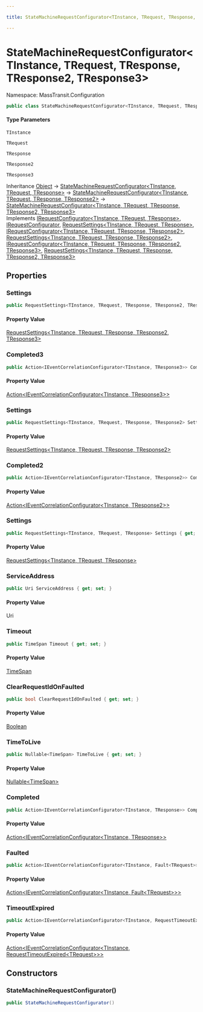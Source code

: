 ```yaml
---

title: StateMachineRequestConfigurator<TInstance, TRequest, TResponse, TResponse2, TResponse3>

---
```


# StateMachineRequestConfigurator\<TInstance, TRequest, TResponse, TResponse2, TResponse3\>

Namespace: MassTransit.Configuration

```csharp
public class StateMachineRequestConfigurator<TInstance, TRequest, TResponse, TResponse2, TResponse3> : StateMachineRequestConfigurator<TInstance, TRequest, TResponse, TResponse2>, IRequestConfigurator<TInstance, TRequest, TResponse>, IRequestConfigurator, RequestSettings<TInstance, TRequest, TResponse>, IRequestConfigurator<TInstance, TRequest, TResponse, TResponse2>, RequestSettings<TInstance, TRequest, TResponse, TResponse2>, IRequestConfigurator<TInstance, TRequest, TResponse, TResponse2, TResponse3>, RequestSettings<TInstance, TRequest, TResponse, TResponse2, TResponse3>
```

#### Type Parameters

`TInstance`<br/>

`TRequest`<br/>

`TResponse`<br/>

`TResponse2`<br/>

`TResponse3`<br/>

Inheritance [Object](https://learn.microsoft.com/en-us/dotnet/api/system.object) → [StateMachineRequestConfigurator\<TInstance, TRequest, TResponse\>](../masstransit-configuration/statemachinerequestconfigurator-3) → [StateMachineRequestConfigurator\<TInstance, TRequest, TResponse, TResponse2\>](../masstransit-configuration/statemachinerequestconfigurator-4) → [StateMachineRequestConfigurator\<TInstance, TRequest, TResponse, TResponse2, TResponse3\>](../masstransit-configuration/statemachinerequestconfigurator-5)<br/>
Implements [IRequestConfigurator\<TInstance, TRequest, TResponse\>](../../masstransit-abstractions/masstransit/irequestconfigurator-3), [IRequestConfigurator](../../masstransit-abstractions/masstransit/irequestconfigurator), [RequestSettings\<TInstance, TRequest, TResponse\>](../../masstransit-abstractions/masstransit/requestsettings-3), [IRequestConfigurator\<TInstance, TRequest, TResponse, TResponse2\>](../../masstransit-abstractions/masstransit/irequestconfigurator-4), [RequestSettings\<TInstance, TRequest, TResponse, TResponse2\>](../../masstransit-abstractions/masstransit/requestsettings-4), [IRequestConfigurator\<TInstance, TRequest, TResponse, TResponse2, TResponse3\>](../../masstransit-abstractions/masstransit/irequestconfigurator-5), [RequestSettings\<TInstance, TRequest, TResponse, TResponse2, TResponse3\>](../../masstransit-abstractions/masstransit/requestsettings-5)

## Properties

### **Settings**

```csharp
public RequestSettings<TInstance, TRequest, TResponse, TResponse2, TResponse3> Settings { get; }
```

#### Property Value

[RequestSettings\<TInstance, TRequest, TResponse, TResponse2, TResponse3\>](../../masstransit-abstractions/masstransit/requestsettings-5)<br/>

### **Completed3**

```csharp
public Action<IEventCorrelationConfigurator<TInstance, TResponse3>> Completed3 { get; set; }
```

#### Property Value

[Action\<IEventCorrelationConfigurator\<TInstance, TResponse3\>\>](https://learn.microsoft.com/en-us/dotnet/api/system.action-1)<br/>

### **Settings**

```csharp
public RequestSettings<TInstance, TRequest, TResponse, TResponse2> Settings { get; }
```

#### Property Value

[RequestSettings\<TInstance, TRequest, TResponse, TResponse2\>](../../masstransit-abstractions/masstransit/requestsettings-4)<br/>

### **Completed2**

```csharp
public Action<IEventCorrelationConfigurator<TInstance, TResponse2>> Completed2 { get; set; }
```

#### Property Value

[Action\<IEventCorrelationConfigurator\<TInstance, TResponse2\>\>](https://learn.microsoft.com/en-us/dotnet/api/system.action-1)<br/>

### **Settings**

```csharp
public RequestSettings<TInstance, TRequest, TResponse> Settings { get; }
```

#### Property Value

[RequestSettings\<TInstance, TRequest, TResponse\>](../../masstransit-abstractions/masstransit/requestsettings-3)<br/>

### **ServiceAddress**

```csharp
public Uri ServiceAddress { get; set; }
```

#### Property Value

Uri<br/>

### **Timeout**

```csharp
public TimeSpan Timeout { get; set; }
```

#### Property Value

[TimeSpan](https://learn.microsoft.com/en-us/dotnet/api/system.timespan)<br/>

### **ClearRequestIdOnFaulted**

```csharp
public bool ClearRequestIdOnFaulted { get; set; }
```

#### Property Value

[Boolean](https://learn.microsoft.com/en-us/dotnet/api/system.boolean)<br/>

### **TimeToLive**

```csharp
public Nullable<TimeSpan> TimeToLive { get; set; }
```

#### Property Value

[Nullable\<TimeSpan\>](https://learn.microsoft.com/en-us/dotnet/api/system.nullable-1)<br/>

### **Completed**

```csharp
public Action<IEventCorrelationConfigurator<TInstance, TResponse>> Completed { get; set; }
```

#### Property Value

[Action\<IEventCorrelationConfigurator\<TInstance, TResponse\>\>](https://learn.microsoft.com/en-us/dotnet/api/system.action-1)<br/>

### **Faulted**

```csharp
public Action<IEventCorrelationConfigurator<TInstance, Fault<TRequest>>> Faulted { get; set; }
```

#### Property Value

[Action\<IEventCorrelationConfigurator\<TInstance, Fault\<TRequest\>\>\>](https://learn.microsoft.com/en-us/dotnet/api/system.action-1)<br/>

### **TimeoutExpired**

```csharp
public Action<IEventCorrelationConfigurator<TInstance, RequestTimeoutExpired<TRequest>>> TimeoutExpired { get; set; }
```

#### Property Value

[Action\<IEventCorrelationConfigurator\<TInstance, RequestTimeoutExpired\<TRequest\>\>\>](https://learn.microsoft.com/en-us/dotnet/api/system.action-1)<br/>

## Constructors

### **StateMachineRequestConfigurator()**

```csharp
public StateMachineRequestConfigurator()
```

